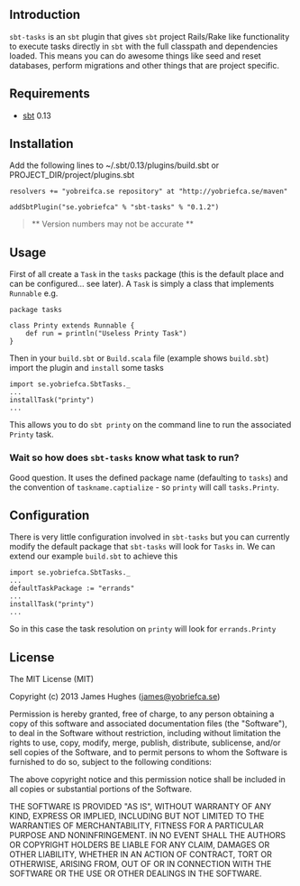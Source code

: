 ## Introduction

`sbt-tasks` is an `sbt` plugin that gives `sbt` project Rails/Rake like functionality to execute tasks directly in `sbt` with the full
classpath and dependencies loaded.  This means you can do awesome things like seed and reset databases, perform
migrations and other things that are project specific.

## Requirements

- [sbt](http://www.scala-sbt.org/) 0.13

## Installation

Add the following lines to ~/.sbt/0.13/plugins/build.sbt or PROJECT_DIR/project/plugins.sbt

    resolvers += "yobreifca.se repository" at "http://yobriefca.se/maven"

    addSbtPlugin("se.yobriefca" % "sbt-tasks" % "0.1.2")

> ** Version numbers may not be accurate **

## Usage

First of all create a `Task` in the `tasks` package (this is the default place and can be configured... see later).
A `Task` is simply a class that implements `Runnable` e.g.

    package tasks

    class Printy extends Runnable {
        def run = println("Useless Printy Task")
    }

Then in your `build.sbt` or `Build.scala` file (example shows `build.sbt`) import the plugin and `install` some tasks

    import se.yobriefca.SbtTasks._
    ...
    installTask("printy")
    ...

This allows you to do `sbt printy` on the command line to run the associated `Printy` task.

### Wait so how does `sbt-tasks` know what task to run?

Good question.  It uses the defined package name (defaulting to `tasks`) and the convention of
`taskname.captialize` - so `printy` will call `tasks.Printy`.

## Configuration

There is very little configuration involved in `sbt-tasks` but you can currently modify the default package that `sbt-tasks`
will look for `Tasks` in.  We can extend our example `build.sbt` to achieve this

    import se.yobriefca.SbtTasks._
    ...
    defaultTaskPackage := "errands"
    ...
    installTask("printy")
    ...

So in this case the task resolution on `printy` will look for `errands.Printy`

## License

The MIT License (MIT)

Copyright (c) 2013 James Hughes (james@yobriefca.se)

Permission is hereby granted, free of charge, to any person obtaining a copy
of this software and associated documentation files (the "Software"), to deal
in the Software without restriction, including without limitation the rights
to use, copy, modify, merge, publish, distribute, sublicense, and/or sell
copies of the Software, and to permit persons to whom the Software is
furnished to do so, subject to the following conditions:

The above copyright notice and this permission notice shall be included in
all copies or substantial portions of the Software.

THE SOFTWARE IS PROVIDED "AS IS", WITHOUT WARRANTY OF ANY KIND, EXPRESS OR
IMPLIED, INCLUDING BUT NOT LIMITED TO THE WARRANTIES OF MERCHANTABILITY,
FITNESS FOR A PARTICULAR PURPOSE AND NONINFRINGEMENT. IN NO EVENT SHALL THE
AUTHORS OR COPYRIGHT HOLDERS BE LIABLE FOR ANY CLAIM, DAMAGES OR OTHER
LIABILITY, WHETHER IN AN ACTION OF CONTRACT, TORT OR OTHERWISE, ARISING FROM,
OUT OF OR IN CONNECTION WITH THE SOFTWARE OR THE USE OR OTHER DEALINGS IN
THE SOFTWARE.